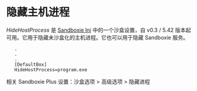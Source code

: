 # 隐藏主机进程

_HideHostProcess_ 是 [Sandboxie Ini](SandboxieIni.md) 中的一个沙盒设置，自 v0.3 / 5.42 版本起可用。它用于隐藏未沙盒化的主机进程。它也可以用于隐藏 Sandboxie 服务。

```
   .
   .
   .
   [DefaultBox]
   HideHostProcess=program.exe
```

相关 Sandboxie Plus 设置：沙盒选项 > 高级选项 > 隐藏进程 
